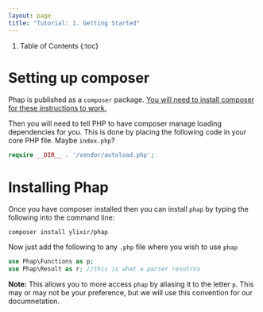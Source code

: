 ```yaml
---
layout: page
title: "Tutorial: 1. Getting Started"
---
```


<!-- prettier-ignore -->
1. Table of Contents
{:toc}

# Setting up composer

Phap is published as a `composer` package. [You will need to install composer for these instructions to work.](https://getcomposer.org/doc/00-intro.md)

Then you will need to tell PHP to have composer manage loading dependencies for you. This is done by placing the following code in your core PHP file. Maybe `index.php`?

```php
require __DIR__ . '/vendor/autoload.php';
```

# Installing Phap

Once you have composer installed then you can install `phap` by typing the following into the command line:

```shell
composer install ylixir/phap
```

Now just add the following to any `.php` file where you wish to use `phap`

```php
use Phap\Functions as p;
use Phap\Result as r; //this is what a parser resutrns
```

**Note:** This allows you to more access `phap` by aliasing it to the letter `p`. This may or may not be your preference, but we will use this convention
for our documnetation.
